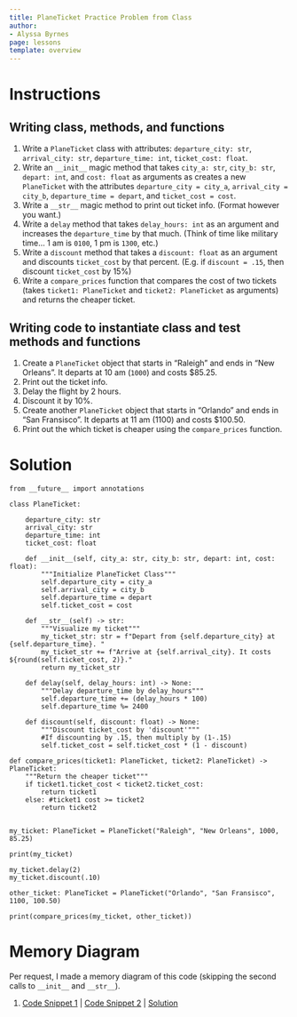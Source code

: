 ```yaml
---
title: PlaneTicket Practice Problem from Class
author:
- Alyssa Byrnes
page: lessons
template: overview
---
```


# Instructions

## Writing class, methods, and functions
1. Write a `PlaneTicket` class with attributes: `departure_city: str`, `arrival_city: str`, `departure_time: int`, `ticket_cost: float`.
2. Write an `__init__` magic method that takes `city_a: str`, `city_b: str`, `depart: int`, and `cost: float` as arguments as creates a new `PlaneTicket` with the attributes `departure_city = city_a`, `arrival_city = city_b`, `departure_time = depart`, and 
`ticket_cost = cost`.
3. Write a `__str__` magic method to print out ticket info. (Format however you want.)
4. Write a `delay` method that takes `delay_hours: int` as an argument and increases the `departure_time` by that much. (Think of time like military time… 1 am is `0100`, 1 pm is `1300`, etc.)
5. Write a `discount` method that takes a `discount: float` as an argument and discounts `ticket_cost` by that percent. (E.g. if `discount = .15`, then discount `ticket_cost` by 15%)
6. Write a `compare_prices` function that compares the cost of two tickets (takes `ticket1: PlaneTicket` and `ticket2: PlaneTicket` as arguments) and returns the cheaper ticket. 

## Writing code to instantiate class and test methods and functions
1. Create a `PlaneTicket` object that starts in “Raleigh” and ends in “New Orleans”. It departs at 10 am (`1000`) and costs $85.25.
2. Print out the ticket info.
3. Delay the flight by 2 hours.
4. Discount it by 10%.
5. Create another `PlaneTicket` object that starts in “Orlando” and ends in “San Fransisco”. It departs at 11 am (1100) and costs $100.50.
6. Print out the which ticket is cheaper using the `compare_prices` function.



# Solution


    from __future__ import annotations

    class PlaneTicket:
        
        departure_city: str
        arrival_city: str
        departure_time: int
        ticket_cost: float
        
        def __init__(self, city_a: str, city_b: str, depart: int, cost: float):
            """Initialize PlaneTicket Class"""
            self.departure_city = city_a
            self.arrival_city = city_b
            self.departure_time = depart
            self.ticket_cost = cost
            
        def __str__(self) -> str:
            """Visualize my ticket"""
            my_ticket_str: str = f"Depart from {self.departure_city} at {self.departure_time}. "
            my_ticket_str += f"Arrive at {self.arrival_city}. It costs ${round(self.ticket_cost, 2)}."
            return my_ticket_str 
        
        def delay(self, delay_hours: int) -> None:
            """Delay departure_time by delay_hours"""
            self.departure_time += (delay_hours * 100)
            self.departure_time %= 2400
        
        def discount(self, discount: float) -> None:
            """Discount ticket_cost by 'discount'"""
            #If discounting by .15, then multiply by (1-.15) 
            self.ticket_cost = self.ticket_cost * (1 - discount)
            
    def compare_prices(ticket1: PlaneTicket, ticket2: PlaneTicket) -> PlaneTicket:
        """Return the cheaper ticket"""
        if ticket1.ticket_cost < ticket2.ticket_cost: 
            return ticket1
        else: #ticket1 cost >= ticket2
            return ticket2
            

    my_ticket: PlaneTicket = PlaneTicket("Raleigh", "New Orleans", 1000, 85.25)

    print(my_ticket)

    my_ticket.delay(2)
    my_ticket.discount(.10)

    other_ticket: PlaneTicket = PlaneTicket("Orlando", "San Fransisco", 1100, 100.50)

    print(compare_prices(my_ticket, other_ticket))

# Memory Diagram
Per request, I made a memory diagram of this code (skipping the second calls to `__init__` and `__str__`).

1. [Code Snippet 1](/static/practice-mem-diagrams/planess1.png) | [Code Snippet 2](/static/practice-mem-diagrams/planess2.png) | [Solution](/static/practice-mem-diagrams/planemd.pdf) 